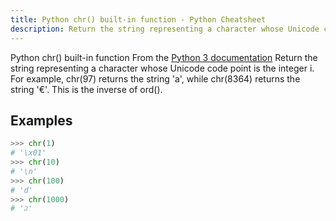```yaml
---
title: Python chr() built-in function - Python Cheatsheet
description: Return the string representing a character whose Unicode code point is the integer i. For example, chr(97) returns the string 'a', while chr(8364) returns the string '€'. This is the inverse of ord().
---
```


<base-title :title="frontmatter.title" :description="frontmatter.description">
Python chr() built-in function
</base-title>

<base-disclaimer>
  <base-disclaimer-title>
    From the <a target="_blank" href="https://docs.python.org/3/library/functions.html#chr">Python 3 documentation</a>
  </base-disclaimer-title>
  <base-disclaimer-content>
   Return the string representing a character whose Unicode code point is the integer i. For example, chr(97) returns the string 'a', while chr(8364) returns the string '€'. This is the inverse of ord().
  </base-disclaimer-content>
</base-disclaimer>

## Examples

```python
>>> chr(1)
# '\x01'
>>> chr(10)
# '\n'
>>> chr(100)
# 'd'
>>> chr(1000)
# 'Ϩ'
```

<!-- remove this tag to start editing this page -->
<empty-section />
<!-- remove this tag to start editing this page -->
